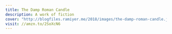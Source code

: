 ```yaml
---
title: The Damp Roman Candle
description: A work of fiction
cover: "http://blogfiles.ramiyer.me/2018/images/the-damp-roman-candle.jpg"
visit: //amzn.to/2SoXcN6
---
```


